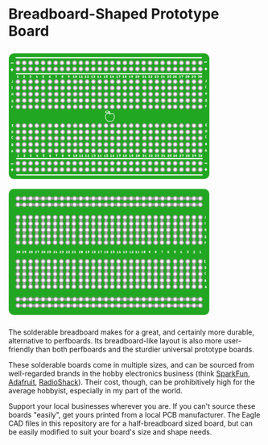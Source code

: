 # Breadboard-Shaped Prototype Board

<a href="http://www.adafruit.com/products/2310"><img src="Images/topview.png?raw=true" width="400px"></a>&nbsp; <a href="http://www.adafruit.com/products/2314"><img src="Images/bottomview.png?raw=true" width="400px"></a><br />

The solderable breadboard makes for a great, and certainly more durable, alternative to perfboards. Its breadboard-like layout is also more user-friendly than both perfboards and the sturdier universal prototype boards. 

These solderable boards come in multiple sizes, and can be sourced from well-regarded brands in the hobby electronics business (think [SparkFun](https://www.sparkfun.com/), [Adafruit](https://www.adafruit.com/), [RadioShack](https://www.radioshack.com/)). Their cost, though, can be prohibitively high for the average hobbyist, especially in my part of the world. 

Support your local businesses wherever you are. If you can't source these boards "easily", get yours printed from a local PCB manufacturer. The Eagle CAD files in this repository are for a half-breadboard sized board, but can be easily modified to suit your board's size and shape needs. 